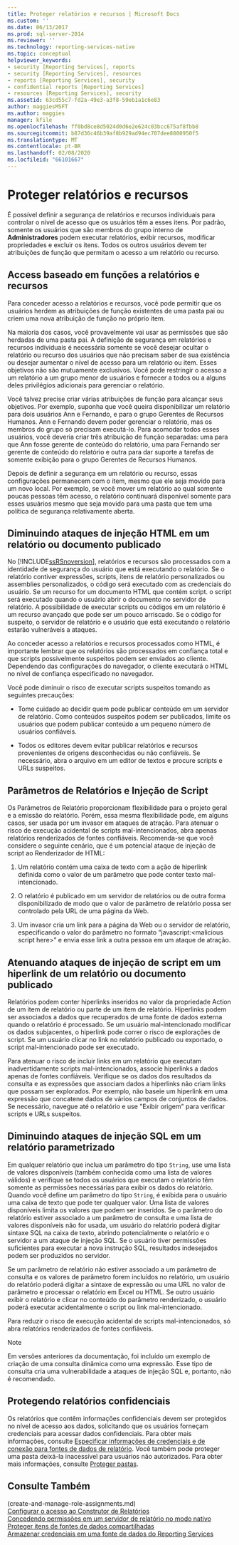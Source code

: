 ```yaml
---
title: Proteger relatórios e recursos | Microsoft Docs
ms.custom: ''
ms.date: 06/13/2017
ms.prod: sql-server-2014
ms.reviewer: ''
ms.technology: reporting-services-native
ms.topic: conceptual
helpviewer_keywords:
- security [Reporting Services], reports
- security [Reporting Services], resources
- reports [Reporting Services], security
- confidential reports [Reporting Services]
- resources [Reporting Services], security
ms.assetid: 63cd55c7-fd2a-49e3-a3f8-59eb1a1c6e83
author: maggiesMSFT
ms.author: maggies
manager: kfile
ms.openlocfilehash: ff0bd8ce8d5024d0d6e2e624c03bcc675af8fbb8
ms.sourcegitcommit: b87d36c46b39af8b929ad94ec707dee8800950f5
ms.translationtype: MT
ms.contentlocale: pt-BR
ms.lasthandoff: 02/08/2020
ms.locfileid: "66101667"
---
```

# <a name="secure-reports-and-resources"></a>Proteger relatórios e recursos
  É possível definir a segurança de relatórios e recursos individuais para controlar o nível de acesso que os usuários têm a esses itens. Por padrão, somente os usuários que são membros do grupo interno de **Administradores** podem executar relatórios, exibir recursos, modificar propriedades e excluir os itens. Todos os outros usuários devem ter atribuições de função que permitam o acesso a um relatório ou recurso.  
  
## <a name="role-based-access-to-reports-and-resources"></a>Access baseado em funções a relatórios e recursos  
 Para conceder acesso a relatórios e recursos, você pode permitir que os usuários herdem as atribuições de função existentes de uma pasta pai ou criem uma nova atribuição de função no próprio item.  
  
 Na maioria dos casos, você provavelmente vai usar as permissões que são herdadas de uma pasta pai. A definição de segurança em relatórios e recursos individuais é necessária somente se você desejar ocultar o relatório ou recurso dos usuários que não precisam saber de sua existência ou desejar aumentar o nível de acesso para um relatório ou item. Esses objetivos não são mutuamente exclusivos. Você pode restringir o acesso a um relatório a um grupo menor de usuários e fornecer a todos ou a alguns deles privilégios adicionais para gerenciar o relatório.  
  
 Você talvez precise criar várias atribuições de função para alcançar seus objetivos. Por exemplo, suponha que você queira disponibilizar um relatório para dois usuários Ann e Fernando, e para o grupo Gerentes de Recursos Humanos. Ann e Fernando devem poder gerenciar o relatório, mas os membros do grupo só precisam executá-lo. Para acomodar todos esses usuários, você deveria criar três atribuição de função separadas: uma para que Ann fosse gerente de conteúdo do relatório, uma para Fernando ser gerente de conteúdo do relatório e outra para dar suporte a tarefas de somente exibição para o grupo Gerentes de Recursos Humanos.  
  
 Depois de definir a segurança em um relatório ou recurso, essas configurações permanecem com o item, mesmo que ele seja movido para um novo local. Por exemplo, se você mover um relatório ao qual somente poucas pessoas têm acesso, o relatório continuará disponível somente para esses usuários mesmo que seja movido para uma pasta que tem uma política de segurança relativamente aberta.  
  
## <a name="mitigating-html-injection-attacks-in-a-published-report-or-document"></a>Diminuindo ataques de injeção HTML em um relatório ou documento publicado  
 No [!INCLUDE[ssRSnoversion](../../includes/ssrsnoversion-md.md)], relatórios e recursos são processados com a identidade de segurança do usuário que está executando o relatório. Se o relatório contiver expressões, scripts, itens de relatório personalizados ou assemblies personalizados, o código será executado com as credenciais do usuário. Se um recurso for um documento HTML que contém script. o script será executado quando o usuário abrir o documento no servidor de relatório. A possibilidade de executar scripts ou códigos em um relatório é um recurso avançado que pode ser um pouco arriscado. Se o código for suspeito, o servidor de relatório e o usuário que está executando o relatório estarão vulneráveis a ataques.  
  
 Ao conceder acesso a relatórios e recursos processados como HTML, é importante lembrar que os relatórios são processados em confiança total e que scripts possivelmente suspeitos podem ser enviados ao cliente. Dependendo das configurações do navegador, o cliente executará o HTML no nível de confiança especificado no navegador.  
  
 Você pode diminuir o risco de executar scripts suspeitos tomando as seguintes precauções:  
  
-   Tome cuidado ao decidir quem pode publicar conteúdo em um servidor de relatório. Como conteúdos suspeitos podem ser publicados, limite os usuários que podem publicar conteúdo a um pequeno número de usuários confiáveis.  
  
-   Todos os editores devem evitar publicar relatórios e recursos provenientes de origens desconhecidas ou não confiáveis. Se necessário, abra o arquivo em um editor de textos e procure scripts e URLs suspeitos.  
  
## <a name="report-parameters-and-script-injection"></a>Parâmetros de Relatórios e Injeção de Script  
 Os Parâmetros de Relatório proporcionam flexibilidade para o projeto geral e a emissão do relatório. Porém, essa mesma flexibilidade pode, em alguns casos, ser usada por um invasor em ataques de atração. Para atenuar o risco de execução acidental de scripts mal-intencionados, abra apenas relatórios renderizados de fontes confiáveis. Recomenda-se que você considere o seguinte cenário, que é um potencial ataque de injeção de script ao Renderizador de HTML:  
  
1.  Um relatório contém uma caixa de texto com a ação de hiperlink definida como o valor de um parâmetro que pode conter texto mal-intencionado.  
  
2.  O relatório é publicado em um servidor de relatórios ou de outra forma disponibilizado de modo que o valor de parâmetro de relatório possa ser controlado pela URL de uma página da Web.  
  
3.  Um invasor cria um link para a página da Web ou o servidor de relatório, especificando o valor do parâmetro no formato “javascript:\<malicious script here>” e envia esse link a outra pessoa em um ataque de atração.  
  
## <a name="mitigating-script-injection-attacks-in-a-hyperlink-in-a-published-report-or-document"></a>Atenuando ataques de injeção de script em um hiperlink de um relatório ou documento publicado  
 Relatórios podem conter hiperlinks inseridos no valor da propriedade Action de um item de relatório ou parte de um item de relatório. Hiperlinks podem ser associados a dados que recuperados de uma fonte de dados externa quando o relatório é processado. Se um usuário mal-intencionado modificar os dados subjacentes, o hiperlink pode correr o risco de explorações de script. Se um usuário clicar no link no relatório publicado ou exportado, o script mal-intencionado pode ser executado.  
  
 Para atenuar o risco de incluir links em um relatório que executam inadvertidamente scripts mal-intencionados, associe hiperlinks a dados apenas de fontes confiáveis. Verifique se os dados dos resultados da consulta e as expressões que associam dados a hiperlinks não criam links que possam ser explorados. Por exemplo, não baseie um hiperlink em uma expressão que concatene dados de vários campos de conjuntos de dados. Se necessário, navegue até o relatório e use "Exibir origem" para verificar scripts e URLs suspeitos.  
  
## <a name="mitigating-sql-injection-attacks-in-a-parameterized-report"></a>Diminuindo ataques de injeção SQL em um relatório parametrizado  
 Em qualquer relatório que inclua um parâmetro do tipo `String`, use uma lista de valores disponíveis (também conhecida como uma lista de valores válidos) e verifique se todos os usuários que executam o relatório têm somente as permissões necessárias para exibir os dados do relatório. Quando você define um parâmetro do tipo `String`, é exibida para o usuário uma caixa de texto que pode ter qualquer valor. Uma lista de valores disponíveis limita os valores que podem ser inseridos. Se o parâmetro do relatório estiver associado a um parâmetro de consulta e uma lista de valores disponíveis não for usada, um usuário do relatório poderá digitar sintaxe SQL na caixa de texto, abrindo potencialmente o relatório e o servidor a um ataque de injeção SQL. Se o usuário tiver permissões suficientes para executar a nova instrução SQL, resultados indesejados podem ser produzidos no servidor.  
  
 Se um parâmetro de relatório não estiver associado a um parâmetro de consulta e os valores de parâmetro forem incluídos no relatório, um usuário do relatório poderá digitar a sintaxe de expressão ou uma URL no valor de parâmetro e processar o relatório em Excel ou HTML. Se outro usuário exibir o relatório e clicar no conteúdo do parâmetro renderizado, o usuário poderá executar acidentalmente o script ou link mal-intencionado.  
  
 Para reduzir o risco de execução acidental de scripts mal-intencionados, só abra relatórios renderizados de fontes confiáveis.  
  
> [!NOTE]  
>  Em versões anteriores da documentação, foi incluído um exemplo de criação de uma consulta dinâmica como uma expressão. Esse tipo de consulta cria uma vulnerabilidade a ataques de injeção SQL e, portanto, não é recomendado.  
  
## <a name="securing-confidential-reports"></a>Protegendo relatórios confidenciais  
 Os relatórios que contêm informações confidenciais devem ser protegidos no nível de acesso aos dados, solicitando que os usuários forneçam credenciais para acessar dados confidenciais. Para obter mais informações, consulte [Especificar informações de credenciais e de conexão para fontes de dados de relatório](../report-data/specify-credential-and-connection-information-for-report-data-sources.md). Você também pode proteger uma pasta deixá-la inacessível para usuários não autorizados. Para obter mais informações, consulte [Proteger pastas](secure-folders.md).  
  
## <a name="see-also"></a>Consulte Também  
 (create-and-manage-role-assignments.md)   
 [Configurar o acesso ao Construtor de Relatórios](../report-server/configure-report-builder-access.md)   
 [Concedendo permissões em um servidor de relatório no modo nativo](granting-permissions-on-a-native-mode-report-server.md)   
 [Proteger itens de fontes de dados compartilhadas](secure-shared-data-source-items.md)   
 [Armazenar credenciais em uma fonte de dados do Reporting Services](../report-data/store-credentials-in-a-reporting-services-data-source.md)  
  
  
